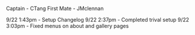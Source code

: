 Captain - CTang
First Mate - JMclennan

9/22 1:43pm - Setup Changelog
9/22 2:37pm - Completed trival setup
9/22 3:03pm - Fixed menus on about and gallery pages